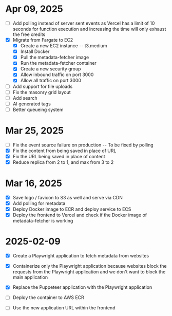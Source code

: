 # Apr 09, 2025

- [ ] Add polling instead of server sent events as Vercel has a limit of 10 seconds for function execution and increasing the time will only exhaust the free credits
- [X] Migrate from Fargate to EC2
  - [X] Create a new EC2 instance -- t3.medium
  - [X] Install Docker
  - [X] Pull the metadata-fetcher image
  - [X] Run the metadata-fetcher container
  - [X] Create a new security group
  - [X] Allow inbound traffic on port 3000
  - [X] Allow all traffic on port 3000
- [ ] Add support for file uploads
- [ ] Fix the masonry grid layout
- [ ] Add search
- [ ] AI generated tags
- [ ] Better queueing system

# Mar 25, 2025

- [ ] Fix the event source failure on production -- To be fixed by polling
- [X] Fix the content from being saved in place of URL
- [X] Fix the URL being saved in place of content
- [X] Reduce replica from 2 to 1, and max from 3 to 2

# Mar 16, 2025

- [X] Save logo / favicon to S3 as well and serve via CDN
- [X] Add polling for metadata
- [X] Deploy Docker image to ECR and deploy service to ECS
- [X] Deploy the frontend to Vercel and check if the Docker image of metadata-fetcher is working

# 2025-02-09

- [X] Create a Playwright application to fetch metadata from websites
- [X] Containerize only the Playwright application because websites block the requests from the Playwright application and we don't want to block the main application
- [X] Replace the Puppeteer application with the Playwright application
- [ ] Deploy the container to AWS ECR
- [ ] Use the new application URL within the frontend


